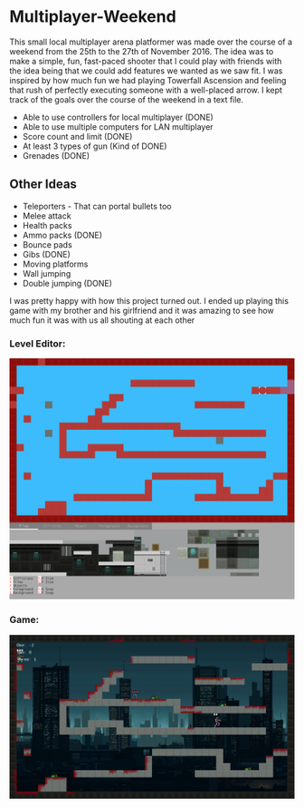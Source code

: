 
# Multiplayer-Weekend
This small local multiplayer arena platformer was made over the course of a weekend from the 25th to the 27th of November 2016. The idea was to make a simple, fun, fast-paced shooter that I could play with friends with the idea being that we could add features we wanted as we saw fit. I was inspired by how much fun we had playing Towerfall Ascension and feeling that rush of perfectly executing someone with a well-placed arrow. I kept track of the goals over the course of the weekend in a text file.

- Able to use controllers for local multiplayer (DONE)
- Able to use multiple computers for LAN multiplayer
- Score count and limit (DONE)
- At least 3 types of gun (Kind of DONE)
- Grenades (DONE)

## Other Ideas
- Teleporters - That can portal bullets too
- Melee attack
- Health packs
- Ammo packs (DONE)
- Bounce pads
- Gibs (DONE)
- Moving platforms
- Wall jumping
- Double jumping (DONE)

I was pretty happy with how this project turned out. I ended up playing this game with my brother and his girlfriend and it was amazing to see how much fun it was with us all shouting at each other 

### Level Editor:
![Image of Editor](https://github.com/GryffDavid/READMEImages/blob/master/MultiplayerWeekend/WeekendMutliplayerEditor1.png)

### Game:
![Image of Game](https://github.com/GryffDavid/READMEImages/blob/master/MultiplayerWeekend/WeekendMultiplayerGame1.png)
